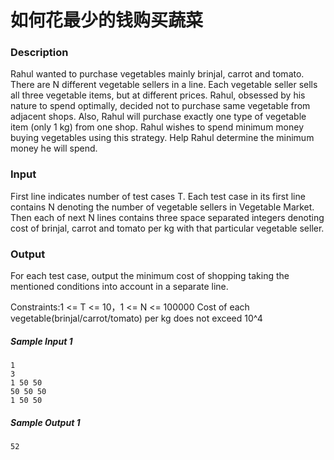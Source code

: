# 如何花最少的钱购买蔬菜

### Description

Rahul wanted to purchase vegetables mainly brinjal, carrot and tomato. There are N different vegetable sellers in a line. Each vegetable seller sells all three vegetable items, but at different prices. Rahul, obsessed by his nature to spend optimally, decided not to purchase same vegetable from adjacent shops. Also, Rahul will purchase exactly one type of vegetable item (only 1 kg) from one shop. Rahul wishes to spend minimum money buying vegetables using this strategy. Help Rahul determine the minimum money he will spend.

### Input

First line indicates number of test cases T. Each test case in its first line contains N denoting the number of vegetable sellers in Vegetable Market. Then each of next N lines contains three space separated integers denoting cost of brinjal, carrot and tomato per kg with that particular vegetable seller.

### Output

For each test case, output the minimum cost of shopping taking the mentioned conditions into account in a separate line.

Constraints:1 <= T <= 10，1 <= N <= 100000 Cost of each vegetable(brinjal/carrot/tomato) per kg does not exceed 10^4

##### Sample Input 1 

```
1
3
1 50 50
50 50 50
1 50 50
```

##### Sample Output 1

```
52
```